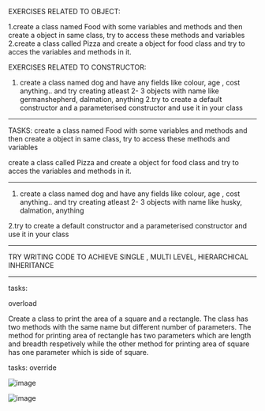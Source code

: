 EXERCISES RELATED TO OBJECT:

1.create a class named Food with some variables and methods and then  create a object in same class, try to access these methods and variables
2.create a class called Pizza and create a object for food class and try to acces the variables and methods in it. 

EXERCISES RELATED TO CONSTRUCTOR:
1. create a class named dog and have any fields like colour, age , cost anything.. and try creating atleast 2- 3 objects with name like germanshepherd, dalmation, anything
2.try to create a default constructor and a parameterised constructor and use it in your class

------------------------------------
TASKS:
create a class named Food with some variables and methods and then  create a object in same class, try to access these methods and variables

create a class called Pizza and create a object for food class and try to acces the variables and methods in it. 

--------------------------------------------------------------------------------------------------------------------------
1. create a class named dog and have any fields like colour, age , cost anything.. and try creating atleast 2- 3 objects with name like husky, dalmation, anything
 
2.try to create a default constructor and a parameterised constructor and use it in your class

----------------------------------------------------------------------------------------------------------------------
TRY WRITING CODE TO ACHIEVE SINGLE , MULTI LEVEL, HIERARCHICAL INHERITANCE

-----------------------------------------------------------------------------------------------------------------------------
tasks:

overload

Create a class to print the area of a square and a rectangle. The class has two methods with the same name but different number of parameters. The method for printing area of rectangle has two parameters which are length and breadth respetively while the other method for printing area of square has one parameter which is side of square.
 
 tasks: override
 
 ![image](https://user-images.githubusercontent.com/90038032/212380484-3d49fed7-1f67-43ba-b5d9-ca2580a81f1d.png)
  
![image](https://user-images.githubusercontent.com/90038032/212380642-032ee95e-9296-4626-bfa5-b5b9376e4de4.png)

